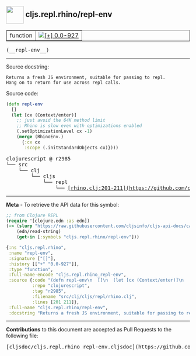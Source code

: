 ## <img width="48px" valign="middle" src="http://i.imgur.com/Hi20huC.png"> cljs.repl.rhino/repl-env

 <table border="1">
<tr>

<td>function</td>
<td><a href="https://github.com/cljsinfo/cljs-api-docs/tree/0.0-927"><img valign="middle" alt="[+] 0.0-927" src="https://img.shields.io/badge/+-0.0--927-lightgrey.svg"></a> </td>
</tr>
</table>

 <samp>
(__repl-env__)<br>
</samp>

---




Source docstring:

```
Returns a fresh JS environment, suitable for passing to repl.
Hang on to return for use across repl calls.
```

Source code:

```clj
(defn repl-env
  []
  (let [cx (Context/enter)]
    ;; just avoid the 64K method limit
    ;; Rhino is slow even with optimizations enabled
    (.setOptimizationLevel cx -1)
    (merge (RhinoEnv.)
      {:cx cx
       :scope (.initStandardObjects cx)})))
```

 <pre>
clojurescript @ r2985
└── src
    └── clj
        └── cljs
            └── repl
                └── <ins>[rhino.clj:201-211](https://github.com/clojure/clojurescript/blob/r2985/src/clj/cljs/repl/rhino.clj#L201-L211)</ins>
</pre>


---

__Meta__ - To retrieve the API data for this symbol:

```clj
;; from Clojure REPL
(require '[clojure.edn :as edn])
(-> (slurp "https://raw.githubusercontent.com/cljsinfo/cljs-api-docs/catalog/cljs-api.edn")
    (edn/read-string)
    (get-in [:symbols "cljs.repl.rhino/repl-env"]))
```

```clj
{:ns "cljs.repl.rhino",
 :name "repl-env",
 :signature ["[]"],
 :history [["+" "0.0-927"]],
 :type "function",
 :full-name-encode "cljs.repl.rhino_repl-env",
 :source {:code "(defn repl-env\n  []\n  (let [cx (Context/enter)]\n    ;; just avoid the 64K method limit\n    ;; Rhino is slow even with optimizations enabled\n    (.setOptimizationLevel cx -1)\n    (merge (RhinoEnv.)\n      {:cx cx\n       :scope (.initStandardObjects cx)})))",
          :repo "clojurescript",
          :tag "r2985",
          :filename "src/clj/cljs/repl/rhino.clj",
          :lines [201 211]},
 :full-name "cljs.repl.rhino/repl-env",
 :docstring "Returns a fresh JS environment, suitable for passing to repl.\nHang on to return for use across repl calls."}

```

---

__Contributions__ to this document are accepted as Pull Requests to the following file:

 <pre>
[cljsdoc/cljs.repl.rhino_repl-env.cljsdoc](https://github.com/cljsinfo/cljs-api-docs/blob/master/cljsdoc/cljs.repl.rhino_repl-env.cljsdoc)
</pre>

